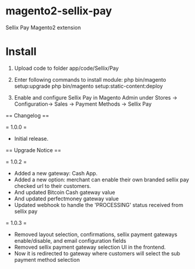 magento2-sellix-pay
======================

Sellix Pay Magento2 extension

Install
=======

1. Upload code to folder app/code/Sellix/Pay

2.  Enter following commands to install module:
    php bin/magento setup:upgrade
    php bin/magento setup:static-content:deploy

4. Enable and configure Sellix Pay in Magento Admin under Stores -> Configuration-> Sales -> Payment Methods -> Sellix Pay

== Changelog ==

= 1.0.0 =
* Initial release.

== Upgrade Notice ==

= 1.0.2 =
- Added a new gateway: Cash App.
- Added a new option: merchant can enable their own branded sellix pay checked url to their customers.
- And updated Bitcoin Cash gateway value
- And updated perfectmoney gateway value
- Updated webhook to handle the 'PROCESSING' status received from sellix pay

= 1.0.3 =
- Removed layout selection, confirmations, sellix payment gateways enable/disable, and email configuration fields
- Removed sellix payment gateway selection UI in the frontend.
- Now it is redirected to gateway where customers will select the sub payment method selection